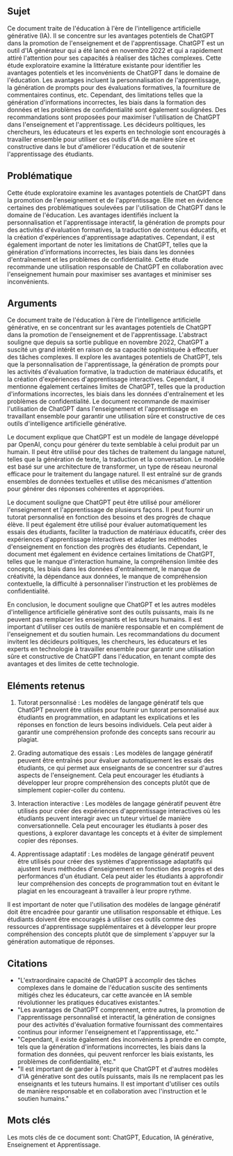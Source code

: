 ## Sujet
Ce document traite de l'éducation à l'ère de l'intelligence artificielle générative (IA). Il se concentre sur les avantages potentiels de ChatGPT dans la promotion de l'enseignement et de l'apprentissage. ChatGPT est un outil d'IA générateur qui a été lancé en novembre 2022 et qui a rapidement attiré l'attention pour ses capacités à réaliser des tâches complexes. Cette étude exploratoire examine la littérature existante pour identifier les avantages potentiels et les inconvénients de ChatGPT dans le domaine de l'éducation. Les avantages incluent la personnalisation de l'apprentissage, la génération de prompts pour des évaluations formatives, la fourniture de commentaires continus, etc. Cependant, des limitations telles que la génération d'informations incorrectes, les biais dans la formation des données et les problèmes de confidentialité sont également soulignées. Des recommandations sont proposées pour maximiser l'utilisation de ChatGPT dans l'enseignement et l'apprentissage. Les décideurs politiques, les chercheurs, les éducateurs et les experts en technologie sont encouragés à travailler ensemble pour utiliser ces outils d'IA de manière sûre et constructive dans le but d'améliorer l'éducation et de soutenir l'apprentissage des étudiants.

## Problématique
Cette étude exploratoire examine les avantages potentiels de ChatGPT dans la promotion de l'enseignement et de l'apprentissage. Elle met en évidence certaines des problématiques soulevées par l'utilisation de ChatGPT dans le domaine de l'éducation. Les avantages identifiés incluent la personnalisation et l'apprentissage interactif, la génération de prompts pour des activités d'évaluation formatives, la traduction de contenus éducatifs, et la création d'expériences d'apprentissage adaptatives. Cependant, il est également important de noter les limitations de ChatGPT, telles que la génération d'informations incorrectes, les biais dans les données d'entraînement et les problèmes de confidentialité. Cette étude recommande une utilisation responsable de ChatGPT en collaboration avec l'enseignement humain pour maximiser ses avantages et minimiser ses inconvénients.

## Arguments
Ce document traite de l'éducation à l'ère de l'intelligence artificielle générative, en se concentrant sur les avantages potentiels de ChatGPT dans la promotion de l'enseignement et de l'apprentissage. L'abstract souligne que depuis sa sortie publique en novembre 2022, ChatGPT a suscité un grand intérêt en raison de sa capacité sophistiquée à effectuer des tâches complexes. Il explore les avantages potentiels de ChatGPT, tels que la personnalisation de l'apprentissage, la génération de prompts pour les activités d'évaluation formative, la traduction de matériaux éducatifs, et la création d'expériences d'apprentissage interactives. Cependant, il mentionne également certaines limites de ChatGPT, telles que la production d'informations incorrectes, les biais dans les données d'entraînement et les problèmes de confidentialité. Le document recommande de maximiser l'utilisation de ChatGPT dans l'enseignement et l'apprentissage en travaillant ensemble pour garantir une utilisation sûre et constructive de ces outils d'intelligence artificielle générative.

Le document explique que ChatGPT est un modèle de langage développé par OpenAI, conçu pour générer du texte semblable à celui produit par un humain. Il peut être utilisé pour des tâches de traitement du langage naturel, telles que la génération de texte, la traduction et la conversation. Le modèle est basé sur une architecture de transformer, un type de réseau neuronal efficace pour le traitement du langage naturel. Il est entraîné sur de grands ensembles de données textuelles et utilise des mécanismes d'attention pour générer des réponses cohérentes et appropriées.

Le document souligne que ChatGPT peut être utilisé pour améliorer l'enseignement et l'apprentissage de plusieurs façons. Il peut fournir un tutorat personnalisé en fonction des besoins et des progrès de chaque élève. Il peut également être utilisé pour évaluer automatiquement les essais des étudiants, faciliter la traduction de matériaux éducatifs, créer des expériences d'apprentissage interactives et adapter les méthodes d'enseignement en fonction des progrès des étudiants. Cependant, le document met également en évidence certaines limitations de ChatGPT, telles que le manque d'interaction humaine, la compréhension limitée des concepts, les biais dans les données d'entraînement, le manque de créativité, la dépendance aux données, le manque de compréhension contextuelle, la difficulté à personnaliser l'instruction et les problèmes de confidentialité.

En conclusion, le document souligne que ChatGPT et les autres modèles d'intelligence artificielle générative sont des outils puissants, mais ils ne peuvent pas remplacer les enseignants et les tuteurs humains. Il est important d'utiliser ces outils de manière responsable et en complément de l'enseignement et du soutien humain. Les recommandations du document invitent les décideurs politiques, les chercheurs, les éducateurs et les experts en technologie à travailler ensemble pour garantir une utilisation sûre et constructive de ChatGPT dans l'éducation, en tenant compte des avantages et des limites de cette technologie.

## Eléments retenus 
1. Tutorat personnalisé : Les modèles de langage génératif tels que ChatGPT peuvent être utilisés pour fournir un tutorat personnalisé aux étudiants en programmation, en adaptant les explications et les réponses en fonction de leurs besoins individuels. Cela peut aider à garantir une compréhension profonde des concepts sans recourir au plagiat.

2. Grading automatique des essais : Les modèles de langage génératif peuvent être entraînés pour évaluer automatiquement les essais des étudiants, ce qui permet aux enseignants de se concentrer sur d'autres aspects de l'enseignement. Cela peut encourager les étudiants à développer leur propre compréhension des concepts plutôt que de simplement copier-coller du contenu.

3. Interaction interactive : Les modèles de langage génératif peuvent être utilisés pour créer des expériences d'apprentissage interactives où les étudiants peuvent interagir avec un tuteur virtuel de manière conversationnelle. Cela peut encourager les étudiants à poser des questions, à explorer davantage les concepts et à éviter de simplement copier des réponses.

4. Apprentissage adaptatif : Les modèles de langage génératif peuvent être utilisés pour créer des systèmes d'apprentissage adaptatifs qui ajustent leurs méthodes d'enseignement en fonction des progrès et des performances d'un étudiant. Cela peut aider les étudiants à approfondir leur compréhension des concepts de programmation tout en évitant le plagiat en les encourageant à travailler à leur propre rythme.

Il est important de noter que l'utilisation des modèles de langage génératif doit être encadrée pour garantir une utilisation responsable et éthique. Les étudiants doivent être encouragés à utiliser ces outils comme des ressources d'apprentissage supplémentaires et à développer leur propre compréhension des concepts plutôt que de simplement s'appuyer sur la génération automatique de réponses.

## Citations
- "L'extraordinaire capacité de ChatGPT à accomplir des tâches complexes dans le domaine de l'éducation suscite des sentiments mitigés chez les éducateurs, car cette avancée en IA semble révolutionner les pratiques éducatives existantes." 
- "Les avantages de ChatGPT comprennent, entre autres, la promotion de l'apprentissage personnalisé et interactif, la génération de consignes pour des activités d'évaluation formative fournissant des commentaires continus pour informer l'enseignement et l'apprentissage, etc." 
- "Cependant, il existe également des inconvénients à prendre en compte, tels que la génération d'informations incorrectes, les biais dans la formation des données, qui peuvent renforcer les biais existants, les problèmes de confidentialité, etc." 
- "Il est important de garder à l'esprit que ChatGPT et d'autres modèles d'IA générative sont des outils puissants, mais ils ne remplacent pas les enseignants et les tuteurs humains. Il est important d'utiliser ces outils de manière responsable et en collaboration avec l'instruction et le soutien humains."
## Mots clés
Les mots clés de ce document sont: ChatGPT, Education, IA générative, Enseignement et Apprentissage.